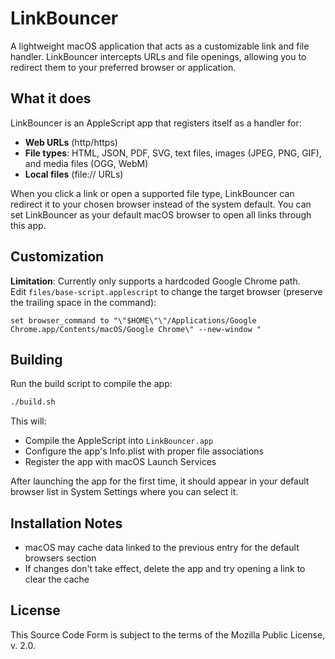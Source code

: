 # LinkBouncer

A lightweight macOS application that acts as a customizable link and file handler. LinkBouncer intercepts URLs and file openings, allowing you to redirect them to your preferred browser or application.

## What it does

LinkBouncer is an AppleScript app that registers itself as a handler for:
- **Web URLs** (http/https) 
- **File types**: HTML, JSON, PDF, SVG, text files, images (JPEG, PNG, GIF), and media files (OGG, WebM)
- **Local files** (file:// URLs)

When you click a link or open a supported file type, LinkBouncer can redirect it to your chosen browser instead of the system default. You can set LinkBouncer as your default macOS browser to open all links through this app.

## Customization

**Limitation**: Currently only supports a hardcoded Google Chrome path.  
Edit `files/base-script.applescript` to change the target browser (preserve the trailing space in the command):

```applescript
set browser_command to "\"$HOME\"\"/Applications/Google Chrome.app/Contents/macOS/Google Chrome\" --new-window "
```

## Building

Run the build script to compile the app:

```bash
./build.sh
```

This will:
- Compile the AppleScript into `LinkBouncer.app`
- Configure the app's Info.plist with proper file associations
- Register the app with macOS Launch Services

After launching the app for the first time, it should appear in your default browser list in System Settings where you can select it.

## Installation Notes

- macOS may cache data linked to the previous entry for the default browsers section
- If changes don't take effect, delete the app and try opening a link to clear the cache

## License

This Source Code Form is subject to the terms of the Mozilla Public License, v. 2.0.
